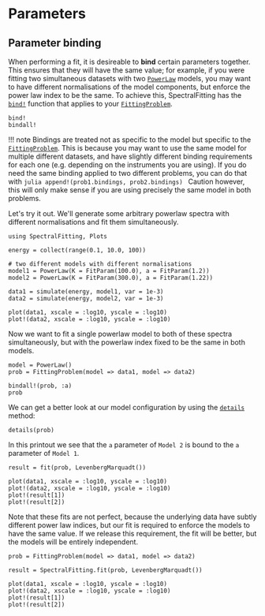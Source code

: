 # Parameters

## Parameter binding

When performing a fit, it is desireable to **bind** certain parameters together. This ensures that they will have the same value; for example, if you were fitting two simultaneous datasets with two [`PowerLaw`](@ref) models, you may want to have different normalisations of the model components, but enforce the power law index to be the same. To achieve this, SpectralFitting has the [`bind!`](@ref) function that applies to your [`FittingProblem`](@ref).

```@docs
bind!
bindall!
```

!!! note
    Bindings are treated not as specific to the model but specific to the [`FittingProblem`](@ref). This is because you may want to use the same model for multiple different datasets, and have slightly different binding requirements for each one (e.g. depending on the instruments you are using). If you do need the same binding applied to two different problems, you can do that with
    ```julia
    append!(prob1.bindings, prob2.bindings)
    ```
    Caution however, this will only make sense if you are using precisely the same model in both problems.


Let's try it out. We'll generate some arbitrary powerlaw spectra with different normalisations and fit them simultaneously.
```@example bind
using SpectralFitting, Plots

energy = collect(range(0.1, 10.0, 100))

# two different models with different normalisations
model1 = PowerLaw(K = FitParam(100.0), a = FitParam(1.2))
model2 = PowerLaw(K = FitParam(300.0), a = FitParam(1.22))

data1 = simulate(energy, model1, var = 1e-3)
data2 = simulate(energy, model2, var = 1e-3)

plot(data1, xscale = :log10, yscale = :log10)
plot!(data2, xscale = :log10, yscale = :log10)
```

Now we want to fit a single powerlaw model to both of these spectra simultaneously, but with the powerlaw index fixed to be the same in both models.
```@example bind
model = PowerLaw()
prob = FittingProblem(model => data1, model => data2)

bindall!(prob, :a)
prob
```

We can get a better look at our model configuration by using the [`details`](@ref) method:
```@example bind
details(prob)
```

In this printout we see that the `a` parameter of `Model 2` is bound to the `a` parameter of `Model 1`.

```@example bind
result = fit(prob, LevenbergMarquadt())

plot(data1, xscale = :log10, yscale = :log10)
plot!(data2, xscale = :log10, yscale = :log10)
plot!(result[1])
plot!(result[2])
```

Note that these fits are not perfect, because the underlying data have subtly different power law indices, but our fit is required to enforce the models to have the same value. If we release this requirement, the fit will be better, but the models will be entirely independent.

```@example bind
prob = FittingProblem(model => data1, model => data2)

result = SpectralFitting.fit(prob, LevenbergMarquadt())

plot(data1, xscale = :log10, yscale = :log10)
plot!(data2, xscale = :log10, yscale = :log10)
plot!(result[1])
plot!(result[2])
```
